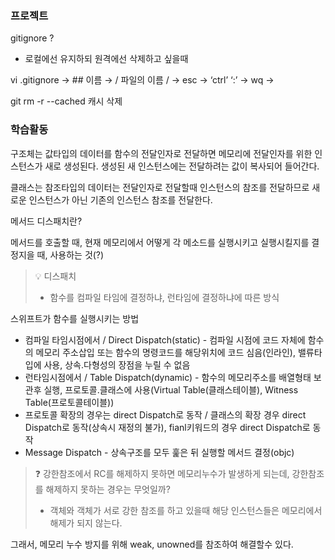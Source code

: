 ### 프로젝트

gitignore ?

- 로컬에선 유지하되 원격에선 삭제하고 싶을때

vi .gitignore → ## 이름 → / 파일의 이름 / → esc → ‘ctrl’ ‘:’ → wq →

git rm -r --cached 캐시 삭제

### 학습활동

구조체는 값타입의 데이터를 함수의 전달인자로 전달하면 메모리에 전달인자를 위한 인스턴스가 새로 생성된다. 생성된 새 인스턴스에는 전달하려는 값이 복사되어 들어간다.

클래스는 참조타입의 데이터는 전달인자로 전달할때 인스턴스의 참조를 전달하므로 새로운 인스턴스가 아닌 기존의 인스턴스 참조를 전달한다.

메서드 디스패치란?

메서드를 호출할 때, 현재 메모리에서 어떻게 각 메소드를 실행시키고 실행시킬지를 결정지을 때, 사용하는 것(?)


> 💡 디스패치
> - 함수를 컴파일 타임에 결정하냐, 런타임에 결정하냐에 따른 방식



스위프트가 함수를 실행시키는 방법

- 컴파일 타임시점에서 / Direct Dispatch(static) - 컴파일 시점에 코드 자체에 함수의 메모리 주소삽입 또는 함수의 명령코드를 해당위치에 코드 심음(인라인), 밸류타입에 사용, 상속.다형성의 장점을 누릴 수 없음
- 런타임시점에서 / Table Dispatch(dynamic) - 함수의 메모리주소를 배열형태 보관후 실행,  프로토콜.클래스에 사용(Virtual Table(클래스테이블), Witness Table(프로토콜테이블))
- 프로토콜 확장의 경우는 direct Dispatch로 동작 / 클래스의 확장 경우 direct Dispatch로 동작(상속시 재정의 불가), fianl키워드의 경우 direct Dispatch로 동작
- Message Dispatch - 상속구조를 모두 훑은 뒤 실행할 메서드 결정(objc)


> ❓ 강한참조에서 RC를 해제하지 못하면 메모리누수가 발생하게 되는데, 강한참조를 해제하지 못하는 경우는 무엇일까?
> - 객체와 객체가 서로 강한 참조를 하고 있을때 해당 인스턴스들은 메모리에서 해제가 되지 않는다.

그래서, 메모리 누수 방지를 위해 weak, unowned를 참조하여 해결할수 있다.
